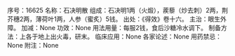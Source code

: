 序号：16625
名称：石决明散
组成：石决明1两（火煅），蒺藜（炒去刺）2两，荆芥穗2两，薄荷叶1两，人参（蜜炙）5钱。
出处：《得效》卷十六。
主治：眼生外障。
加减：None
功效：None
用法用量：每服2钱，食后沙糖冷水调下。
制备方法：上各于地上出火毒，研末。
临床应用：None
各家论述：None
用药禁忌：None
附注：None
